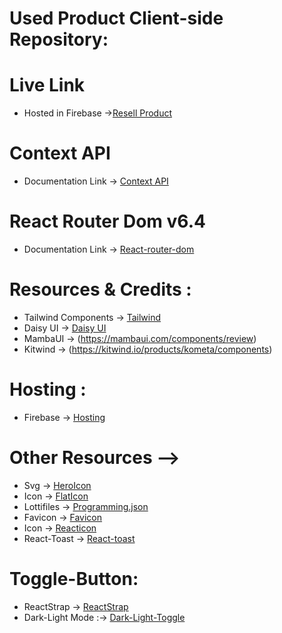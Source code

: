 # Used Product Client-side Repository:



# Live Link
* Hosted in Firebase ->[Resell Product](https://cloud-kitchen-9bfe0.web.app/)

# Context API

* Documentation Link -> [Context API](https://reactjs.org/docs/context.html#api)

# React Router Dom v6.4 
* Documentation Link -> [React-router-dom](https://reactrouter.com/en/main/start/overview)

# Resources & Credits :
* Tailwind Components -> [Tailwind](https://tailwindcss.com/docs/installation)
* Daisy UI -> [Daisy UI](https://daisyui.com/)
* MambaUI -> (https://mambaui.com/components/review)
* Kitwind -> (https://kitwind.io/products/kometa/components)

# Hosting : 
* Firebase -> [Hosting](https://used-products-resale-870c2.web.app)

# Other Resources -->
* Svg -> [HeroIcon](https://kaleidoscopic-pika-4681e2.netlify.app/)
* Icon -> [FlatIcon](https://www.flaticon.com/)
* Lottifiles -> [Programming.json](https://lottiefiles.com/)
* Favicon -> [Favicon](https://icons8.com/icons/set/coding-courses)
* Icon -> [Reacticon](https://react-icons.github.io/react-icons/)
* React-Toast -> [React-toast](https://react-hot-toast.com/)

# Toggle-Button:
* ReactStrap -> [ReactStrap](https://www.npmjs.com/package/reactstrap)
* Dark-Light Mode :-> [Dark-Light-Toggle](https://levelup.gitconnected.com/dark-mode-in-react-533faaee3c6e)


